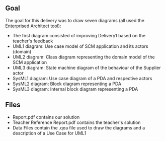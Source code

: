 ## Goal
The goal for this delivery was to draw seven diagrams (all used the Enterprised Architect tool):
- The first diagram consisted of improving Delivery1 based on the teacher's feedback
- UML1 diagram: Use case model of SCM application and its actors (domain)
- UML2 diagram: Class diagram representing the domain model of the SCM application
- UML3 diagram: State machine diagram of the behaviour of the Supplier actor
- SysML1 diagram: Use case diagram of a PDA and respective actors
- SysML2 diagram: Block diagram representing a PDA
- SysML3 diagram: Internal block diagram representing a PDA

## Files
- Report.pdf contains our solution
- Teacher Reference Report.pdf contains the teacher's solution
- Data Files contain the .qea file used to draw the diagrams and a description of a Use Case for UML1
